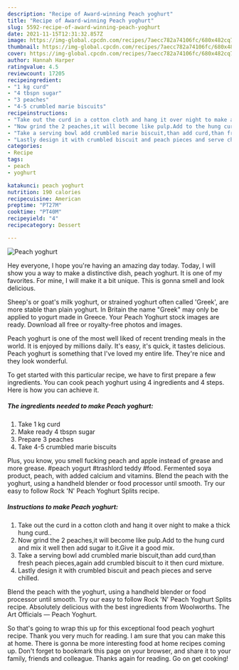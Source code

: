 ```yaml
---
description: "Recipe of Award-winning Peach yoghurt"
title: "Recipe of Award-winning Peach yoghurt"
slug: 5592-recipe-of-award-winning-peach-yoghurt
date: 2021-11-15T12:31:32.857Z
image: https://img-global.cpcdn.com/recipes/7aecc782a74106fc/680x482cq70/peach-yoghurt-recipe-main-photo.jpg
thumbnail: https://img-global.cpcdn.com/recipes/7aecc782a74106fc/680x482cq70/peach-yoghurt-recipe-main-photo.jpg
cover: https://img-global.cpcdn.com/recipes/7aecc782a74106fc/680x482cq70/peach-yoghurt-recipe-main-photo.jpg
author: Hannah Harper
ratingvalue: 4.5
reviewcount: 17205
recipeingredient:
- "1 kg curd"
- "4 tbspn sugar"
- "3 peaches"
- "4-5 crumbled marie biscuits"
recipeinstructions:
- "Take out the curd in a cotton cloth and hang it over night to make a thick hung curd.."
- "Now grind the 2 peaches,it will become like pulp.Add to the hung curd and mix it well then add sugar to it.Give it a good mix."
- "Take a serving bowl add crumbled marie biscuit,than add curd,than fresh peach pieces,again add crumbled biscuit to it then curd mixture."
- "Lastly design it with crumbled biscuit and peach pieces and serve chilled."
categories:
- Recipe
tags:
- peach
- yoghurt

katakunci: peach yoghurt 
nutrition: 190 calories
recipecuisine: American
preptime: "PT27M"
cooktime: "PT40M"
recipeyield: "4"
recipecategory: Dessert

---
```



![Peach yoghurt](https://img-global.cpcdn.com/recipes/7aecc782a74106fc/680x482cq70/peach-yoghurt-recipe-main-photo.jpg)

Hey everyone, I hope you're having an amazing day today. Today, I will show you a way to make a distinctive dish, peach yoghurt. It is one of my favorites. For mine, I will make it a bit unique. This is gonna smell and look delicious.

Sheep&#39;s or goat&#39;s milk yoghurt, or strained yoghurt often called &#39;Greek&#39;, are more stable than plain yoghurt. In Britain the name &#34;Greek&#34; may only be applied to yogurt made in Greece. Your Peach Yoghurt stock images are ready. Download all free or royalty-free photos and images.

Peach yoghurt is one of the most well liked of recent trending meals in the world. It is enjoyed by millions daily. It's easy, it's quick, it tastes delicious. Peach yoghurt is something that I've loved my entire life. They're nice and they look wonderful.


To get started with this particular recipe, we have to first prepare a few ingredients. You can cook peach yoghurt using 4 ingredients and 4 steps. Here is how you can achieve it.

<!--inarticleads1-->

##### The ingredients needed to make Peach yoghurt:

1. Take 1 kg curd
1. Make ready 4 tbspn sugar
1. Prepare 3 peaches
1. Take 4-5 crumbled marie biscuits


Plus, you know, you smell fucking peach and apple instead of grease and more grease. #peach yogurt #trashlord teddy #food. Fermented soya product, peach, with added calcium and vitamins. Blend the peach with the yoghurt, using a handheld blender or food processor until smooth. Try our easy to follow Rock &#39;N&#39; Peach Yoghurt Splits recipe. 

<!--inarticleads2-->

##### Instructions to make Peach yoghurt:

1. Take out the curd in a cotton cloth and hang it over night to make a thick hung curd..
1. Now grind the 2 peaches,it will become like pulp.Add to the hung curd and mix it well then add sugar to it.Give it a good mix.
1. Take a serving bowl add crumbled marie biscuit,than add curd,than fresh peach pieces,again add crumbled biscuit to it then curd mixture.
1. Lastly design it with crumbled biscuit and peach pieces and serve chilled.


Blend the peach with the yoghurt, using a handheld blender or food processor until smooth. Try our easy to follow Rock &#39;N&#39; Peach Yoghurt Splits recipe. Absolutely delicious with the best ingredients from Woolworths. The Art Officials — Peach Yoghurt. 

So that's going to wrap this up for this exceptional food peach yoghurt recipe. Thank you very much for reading. I am sure that you can make this at home. There is gonna be more interesting food at home recipes coming up. Don't forget to bookmark this page on your browser, and share it to your family, friends and colleague. Thanks again for reading. Go on get cooking!
